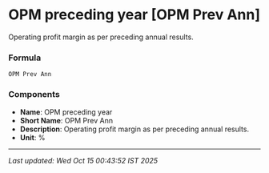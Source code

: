 # OPM preceding year [OPM Prev Ann]
Operating profit margin as per preceding annual results.

### Formula
```text
OPM Prev Ann
```


### Components
- **Name**: OPM preceding year
- **Short Name**: OPM Prev Ann
- **Description**: Operating profit margin as per preceding annual results.
- **Unit**: %

---
*Last updated: Wed Oct 15 00:43:52 IST 2025*
